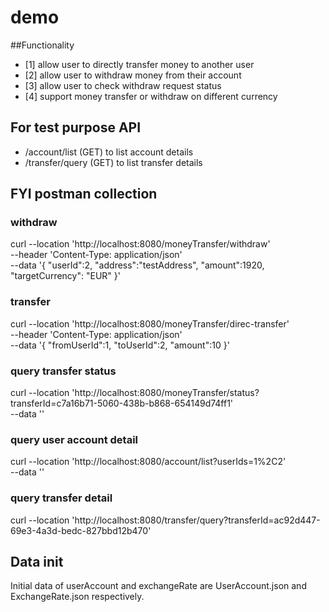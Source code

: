 # demo

##Functionality
- [1] allow user to directly transfer money to another user
- [2] allow user to withdraw money from their account
- [3] allow user to check withdraw request status
- [4] support money transfer or withdraw on different currency

## For test purpose API
- /account/list (GET) to list account details
- /transfer/query (GET) to list transfer details

## FYI postman collection
### withdraw
curl --location 'http://localhost:8080/moneyTransfer/withdraw' \
--header 'Content-Type: application/json' \
--data '{
"userId":2,
"address":"testAddress",
"amount":1920,
"targetCurrency": "EUR"
}'

### transfer
curl --location 'http://localhost:8080/moneyTransfer/direc-transfer' \
--header 'Content-Type: application/json' \
--data '{
"fromUserId":1,
"toUserId":2,
"amount":10
}'

### query transfer status
curl --location 'http://localhost:8080/moneyTransfer/status?transferId=c7a16b71-5060-438b-b868-654149d74ff1' \
--data ''

### query user account detail 
curl --location 'http://localhost:8080/account/list?userIds=1%2C2' \
--data ''

### query transfer detail
curl --location 'http://localhost:8080/transfer/query?transferId=ac92d447-69e3-4a3d-bedc-827bbd12b470'

## Data init
Initial data of userAccount and exchangeRate are UserAccount.json and ExchangeRate.json respectively.